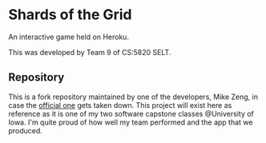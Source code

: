 # Shards of the Grid
An interactive game held on Heroku.

This was developed by Team 9 of CS:5820 SELT.

## Repository
This is a fork repository maintained by one of the developers, Mike Zeng, in case the [official one](https://github.com/uiowahjmjohnsonselt2024/projectdirectory-selt_2024_team_009) gets taken down. This project will exist here as reference as it is one of my two software capstone classes @University of Iowa. I'm quite proud of how well my team performed and the app that we produced.

